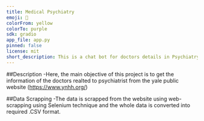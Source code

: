 ```yaml
---
title: Medical Psychiatry
emoji: 💬
colorFrom: yellow
colorTo: purple
sdk: gradio
app_file: app.py
pinned: false
license: mit
short_description: This is a chat bot for doctors details in Psychiatry
---
```


##Description
-Here, the main objective of this project is to get the information of the doctors realted to psychiatrist from the yale public website (https://www.ynhh.org/)

##Data Scrapping
-The data is scrapped from the website using web-scrapping using Selenium technique and the whole data is converted into required .CSV format.
